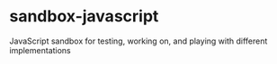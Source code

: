 # sandbox-javascript
JavaScript sandbox for testing, working on, and playing with different implementations
